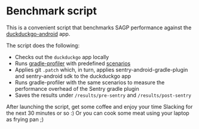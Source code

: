 # Benchmark script

This is a convenient script that benchmarks SAGP performance against the [duckduckgo-android](https://github.com/duckduckgo/Android) app.

The script does the following:

* Checks out the `duckduckgo` app locally
* Runs [gradle-profiler](https://github.com/gradle/gradle-profiler) with predefined [scenarios](/scripts/benchmark/duckduckgo/duckduckgo.scenarios)
* Applies git `.patch` which, in turn, applies sentry-android-gradle-plugin and sentry-android sdk to the duckduckgo app
* Runs gradle-profiler with the same scenarios to measure the performance overhead of the Sentry gradle plugin
* Saves the results under `/results/pre-sentry` and `/results/post-sentry`

After launching the script, get some coffee and enjoy your time Slacking for the next 30 minutes or so :)
Or you can cook some meat using your laptop as frying pan ;)
